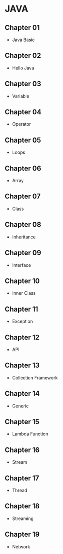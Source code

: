 # JAVA

## Chapter 01
- Java Basic
## Chapter 02
- Hello Java
## Chapter 03
- Variable
## Chapter 04
- Operator
## Chapter 05
- Loops
## Chapter 06
- Array
## Chapter 07
- Class
## Chapter 08
- Inheritance
## Chapter 09
- Interface
## Chapter 10
- Inner Class
## Chapter 11
- Exception
## Chapter 12
- API
## Chapter 13
- Collection Framework
## Chapter 14
- Generic
## Chapter 15
- Lambda Function
## Chapter 16
- Stream
## Chapter 17
- Thread
## Chapter 18
- Streaming
## Chapter 19
- Network
